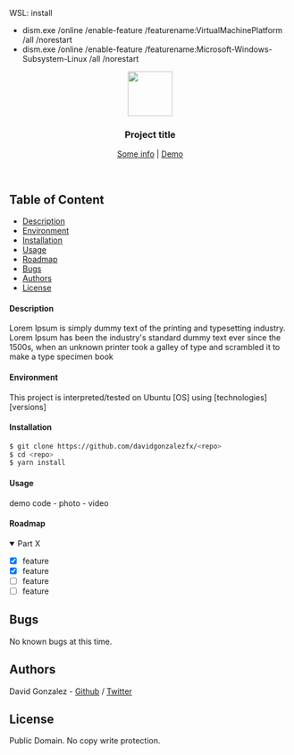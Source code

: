 WSL: install

* dism.exe /online /enable-feature /featurename:VirtualMachinePlatform /all /norestart
* dism.exe /online /enable-feature /featurename:Microsoft-Windows-Subsystem-Linux /all /norestart

<p align="center">
  <img src="<image>" width="80" height="80">
  <h3 align="center">Project title</h3>

  <p align="center">
    <a href="">Some info</a> |
    <a href="">Demo</a>
  </p>
</p>

<br/>

## Table of Content
* [Description](#description)
* [Environment](#environment)
* [Installation](#installation)
* [Usage](#usage)
* [Roadmap](#roadmap)
* [Bugs](#bugs)
* [Authors](#authors)
* [License](#license)

#### Description

Lorem Ipsum is simply dummy text of the printing and typesetting industry. Lorem Ipsum has been the industry's standard dummy text ever since the 1500s, when an unknown printer took a galley of type and scrambled it to make a type specimen book

#### Environment

This project is interpreted/tested on Ubuntu [OS] using [technologies] [versions]

#### Installation

``` bash
$ git clone https://github.com/davidgonzalezfx/<repo>
$ cd <repo>
$ yarn install
```

#### Usage

demo code - photo - video

#### Roadmap

<details open>
  <summary>Part X</summary>
  
  - [X] feature 
  - [X] feature 
  - [ ] feature 
  - [ ] feature 
</details>


## Bugs
No known bugs at this time. 

## Authors
David Gonzalez - [Github](https://github.com/davidgonzalezfx) / [Twitter](https://twitter.com/davidgonzalezfx)


## License
Public Domain. No copy write protection. 
